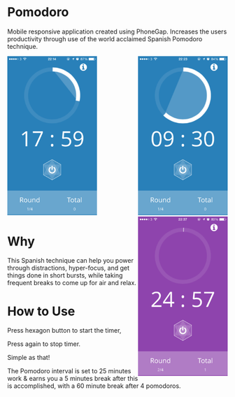 # Pomodoro
Mobile responsive application created using PhoneGap. Increases the users productivity through use of the world acclaimed Spanish Pomodoro technique.


<img alt="Screenshot" width="205px" src="screenshots/Screenshot.PNG">
<img style="float: right; width: 205px;" src="screenshots/Screenshot2.PNG">
<img style="float: right; width: 205px;" src="screenshots/Screenshot3.PNG">


# Why
This Spanish technique can help you power through distractions, hyper-focus, and get things done in short bursts, while taking frequent breaks to come up for air and relax.

# How to Use
Press hexagon button to start the timer,

Press again to stop timer.


Simple as that!


The Pomodoro interval is set to 25 minutes work & earns you a 5 minutes break after this is accomplished, with a 60 minute break after 4 pomodoros.